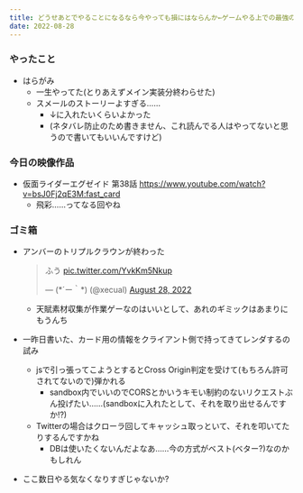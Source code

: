 ```yaml
---
title: どうせあとでやることになるなら今やっても損にはならんか←ゲームやる上での最強の言い訳
date: 2022-08-28
---
```

 
### やったこと
+ はらがみ  
  + 一生やってた(とりあえずメイン実装分終わらせた)
  + スメールのストーリーよすぎる……
    + ↓に入れたいくらいよかった
    + (ネタバレ防止のため書きません、これ読んでる人はやってないと思うので書いてもいいんですけど)

### 今日の映像作品
+ 仮面ライダーエグゼイド 第38話 <https://www.youtube.com/watch?v=bsJ0Fj2qE3M:fast_card>
  + 飛彩……ってなる回やね

### ゴミ箱
+ アンバーのトリプルクラウンが終わった
  <blockquote class="twitter-tweet" data-partner="tweetdeck"><p lang="ja" dir="ltr">ふう <a href="https://t.co/YvkKm5Nkup">pic.twitter.com/YvkKm5Nkup</a></p>&mdash; (*´ー｀*) (@xecual) <a href="https://twitter.com/xecual/status/1563814999323131906?ref_src=twsrc%5Etfw">August 28, 2022</a></blockquote>

  + 天賦素材収集が作業ゲーなのはいいとして、あれのギミックはあまりにもうんち

+ 一昨日書いた、カード用の情報をクライアント側で持ってきてレンダするの試み
  + jsで引っ張ってこようとするとCross Origin判定を受けて(もちろん許可されてないので)弾かれる
    + sandbox内でいいのでCORSとかいうキモい制約のないリクエストぶん投げたい……(sandboxに入れたとして、それを取り出せるんですか!?)
  + Twitterの場合はクローラ回してキャッシュ取っといて、それを叩いてたりするんですかね
    + DBは使いたくないんだよなあ……今の方式がベスト(ベター?)なのかもしれん


+ ここ数日やる気なくなりすぎじゃないか?

<script async src="https://platform.twitter.com/widgets.js" charset="utf-8"></script>
